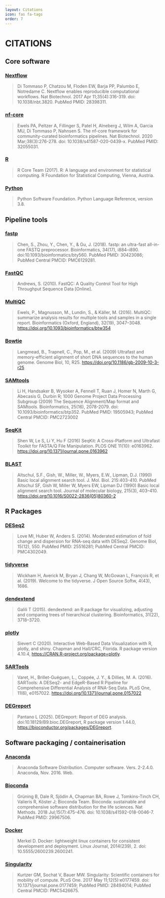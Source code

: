 ```yaml
---
layout: Citations
icon: fas fa-tags
order: 7
---
```


# CITATIONS

## Core software

### [Nextflow](https://pubmed.ncbi.nlm.nih.gov/28398311/)
> Di Tommaso P, Chatzou M, Floden EW, Barja PP, Palumbo E, Notredame C. Nextflow enables reproducible computational workflows. Nat Biotechnol. 2017 Apr 11;35(4):316-319. doi: 10.1038/nbt.3820. PubMed PMID: 28398311.

### [nf-core](https://pubmed.ncbi.nlm.nih.gov/32055031/)
> Ewels PA, Peltzer A, Fillinger S, Patel H, Alneberg J, Wilm A, Garcia MU, Di Tommaso P, Nahnsen S. The nf-core framework for community-curated bioinformatics pipelines. Nat Biotechnol. 2020 Mar;38(3):276-278. doi: 10.1038/s41587-020-0439-x. PubMed PMID: 32055031.

### [R](https://www.r-project.org)
> R Core Team (2017). R: A language and environment for statistical computing. R Foundation for Statistical Computing, Vienna, Austria.

### [Python](https://www.python.org/)
> Python Software Foundation. Python Language Reference, version 3.8.


## Pipeline tools

### [fastp](https://pubmed.ncbi.nlm.nih.gov/30423086/)
> Chen, S., Zhou, Y., Chen, Y., & Gu, J. (2018). fastp: an ultra-fast all-in-one FASTQ preprocessor. Bioinformatics, 34(17), i884–i890. doi:10.1093/bioinformatics/bty560. PubMed PMID: 30423086; PubMed Central PMCID: PMC6129281.

### [FastQC](https://www.bioinformatics.babraham.ac.uk/projects/fastqc/)
> Andrews, S. (2010). FastQC: A Quality Control Tool for High Throughput Sequence Data [Online].

### [MultiQC](https://pubmed.ncbi.nlm.nih.gov/27312411/)
> Ewels, P., Magnusson, M., Lundin, S., & Käller, M. (2016). MultiQC: summarize analysis results for multiple tools and samples in a single report. Bioinformatics (Oxford, England), 32(19), 3047–3048. https://doi.org/10.1093/bioinformatics/btw354

### [Bowtie](https://genomebiology.biomedcentral.com/articles/10.1186/gb-2009-10-3-r25)
> Langmead, B., Trapnell, C., Pop, M., et al. (2009) Ultrafast and memory-efficient alignment of short DNA sequences to the human genome. Genome Biol, 10, R25. https://doi.org/10.1186/gb-2009-10-3-r25

### [SAMtools](https://pubmed.ncbi.nlm.nih.gov/19505943/)
> Li H, Handsaker B, Wysoker A, Fennell T, Ruan J, Homer N, Marth G, Abecasis G, Durbin R; 1000 Genome Project Data Processing Subgroup (2009) The Sequence Alignment/Map format and SAMtools. Bioinformatics, 25(16), 2078-2079. doi: 10.1093/bioinformatics/btp352. PubMed PMID: 19505943; PubMed Central PMCID: PMC2723002

### [SeqKit](https://journals.plos.org/plosone/article?id=10.1371/journal.pone.0163962)
> Shen W, Le S, Li Y, Hu F (2016) SeqKit: A Cross-Platform and Ultrafast Toolkit for FASTA/Q File Manipulation. PLOS ONE 11(10): e0163962. https://doi.org/10.1371/journal.pone.0163962

### [BLAST](https://pubmed.ncbi.nlm.nih.gov/2231712/)
> Altschul, S.F., Gish, W., Miller, W., Myers, E.W., Lipman, D.J. (1990) Basic local alignment search tool. J. Mol. Biol. 215:403-410. PubMed
> Altschul SF, Gish W, Miller W, Myers EW, Lipman DJ (1990) Basic local alignment search tool. Journal of molecular biology, 215(3), 403–410. https://doi.org/10.1016/S0022-2836(05)80360-2

## R Packages

### [DESeq2](https://pubmed.ncbi.nlm.nih.gov/25516281/)
> Love MI, Huber W, Anders S. (2014). Moderated estimation of fold change and dispersion for RNA-seq data with DESeq2. Genome Biol, 15(12), 550. PubMed PMID: 25516281; PubMed Central PMCID: PMC4302049.


### [tidyverse](https://joss.theoj.org/papers/10.21105/joss.01686)
> Wickham H, Averick M, Bryan J, Chang W, McGowan L, François R, et al. (2019). Welcome to the tidyverse. J Open Source Softw, 4(43), 1686.

### [dendextend](https://academic.oup.com/bioinformatics/article/31/22/3718/240978)
> Galili T (2015). dendextend: an R package for visualizing, adjusting and comparing trees of hierarchical clustering. Bioinformatics, 31(22), 3718–3720.

### [plotly](https://cran.r-project.org/web/packages/plotly/index.html)
> Sievert C (2020). Interactive Web-Based Data Visualization with R, plotly, and shiny. Chapman and Hall/CRC, Florida. R package version 4.10.4, <https://CRAN.R-project.org/package=plotly>.


### [SARTools](https://journals.plos.org/plosone/article?id=10.1371/journal.pone.0157022)
> Varet, H., Brillet-Guéguen, L., Coppée, J. Y., & Dillies, M. A. (2016). SARTools: A DESeq2- and EdgeR-Based R Pipeline for Comprehensive Differential Analysis of RNA-Seq Data. PLoS One, 11(6), e0157022. https://doi.org/10.1371/journal.pone.0157022

### [DEGreport](https://www.bioconductor.org/packages/release/bioc/html/DEGreport.html)
> Pantano L (2025). DEGreport: Report of DEG analysis. doi:10.18129/B9.bioc.DEGreport, R package version 1.44.0, <https://bioconductor.org/packages/DEGreport>.


## Software packaging / containerisation

### [Anaconda](https://www.anaconda.com)

> Anaconda Software Distribution. Computer software. Vers. 2-2.4.0. Anaconda, Nov. 2016. Web.

### [Bioconda](https://pubmed.ncbi.nlm.nih.gov/29967506/)
> Grüning B, Dale R, Sjödin A, Chapman BA, Rowe J, Tomkins-Tinch CH, Valieris R, Köster J; Bioconda Team. Bioconda: sustainable and comprehensive software distribution for the life sciences. Nat Methods. 2018 Jul;15(7):475-476. doi: 10.1038/s41592-018-0046-7. PubMed PMID: 29967506.

### [Docker](https://dl.acm.org/doi/10.5555/2600239.2600241)
> Merkel D. Docker: lightweight linux containers for consistent development and deployment. Linux Journal, 2014(239), 2. doi: 10.5555/2600239.2600241.

### [Singularity](https://pubmed.ncbi.nlm.nih.gov/28494014/)
> Kurtzer GM, Sochat V, Bauer MW. Singularity: Scientific containers for mobility of compute. PLoS One. 2017 May 11;12(5):e0177459. doi: 10.1371/journal.pone.0177459; PubMed PMID: 28494014; PubMed Central PMCID: PMC5426675.